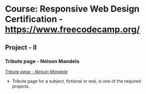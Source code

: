 # Course: Responsive Web Design Certification - https://www.freecodecamp.org/

## Project - II
### Tribute page - Nelson Mandela
*[Tribute page - Nelson Mandela](https://melanfer.github.io/Tribute/index.html)*

- Tribute page for a subject, fictional or real, is one of the required projects. 

 
